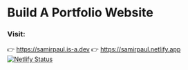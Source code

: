# Build A Portfolio Website

### Visit: 
👉  https://samirpaul.is-a.dev 
👉  https://samirpaul.netlify.app    [![Netlify Status](https://api.netlify.com/api/v1/badges/02d7a02d-7fa3-4276-a0f3-d27420ccc0d6/deploy-status)](https://app.netlify.com/sites/samirpaul/deploys)
